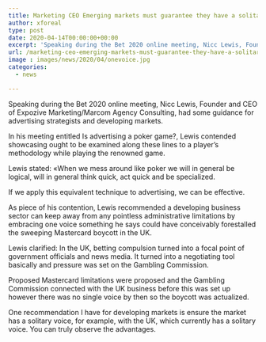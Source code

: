 ```yaml
---
title: Marketing CEO Emerging markets must guarantee they have a solitary voice
author: xforeal 
type: post
date: 2020-04-14T00:00:00+00:00
excerpt: 'Speaking during the Bet 2020 online meeting, Nicc Lewis, Founder and CEO of Expozive Marketing/Marcom Agency Consulting, had some guidance for advertising strategists and rising markets '
url: /marketing-ceo-emerging-markets-must-guarantee-they-have-a-solitary-voice/
image : images/news/2020/04/onevoice.jpg
categories:
  - news

---
```

Speaking during the Bet 2020 online meeting, Nicc Lewis, Founder and CEO of Expozive Marketing/Marcom Agency Consulting, had some guidance for advertising strategists and developing markets. 

In his meeting entitled Is advertising a poker game?, Lewis contended showcasing ought to be examined along these lines to a player&#8217;s methodology while playing the renowned game. 

Lewis stated: &#171;When we mess around like poker we will in general be logical, will in general think quick, act quick and be specialized. 

If we apply this equivalent technique to advertising, we can be effective. 

As piece of his contention, Lewis recommended a developing business sector can keep away from any pointless administrative limitations by embracing one voice something he says could have conceivably forestalled the sweeping Mastercard boycott in the UK. 

Lewis clarified: In the UK, betting compulsion turned into a focal point of government officials and news media. It turned into a negotiating tool basically and pressure was set on the Gambling Commission. 

Proposed Mastercard limitations were proposed and the Gambling Commission connected with the UK business before this was set up however there was no single voice by then so the boycott was actualized. 

One recommendation I have for developing markets is ensure the market has a solitary voice, for example, with the UK, which currently has a solitary voice. You can truly observe the advantages.